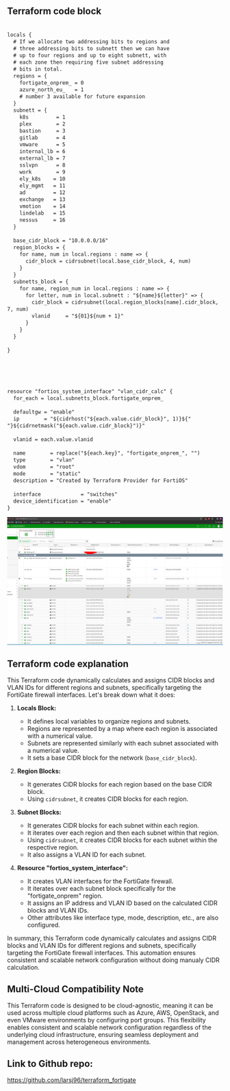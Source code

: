 


## Terraform code block

```

locals {
  # If we allocate two addressing bits to regions and
  # three addressing bits to subnett then we can have
  # up to four regions and up to eight subnett, with
  # each zone then requiring five subnet addressing
  # bits in total.
  regions = {
    fortigate_onprem_ = 0 
    azure_north_eu_   = 1
    # number 3 available for future expansion
  }
  subnett = {
    k8s         = 1
    plex        = 2
    bastion     = 3
    gitlab      = 4
    vmware      = 5
    internal_lb = 6
    external_lb = 7
    sslvpn      = 8
    work        = 9
    ely_k8s    = 10
    ely_mgmt   = 11
    ad         = 12
    exchange   = 13
    vmotion    = 14
    lindelab   = 15
    nessus     = 16
  }

  base_cidr_block = "10.0.0.0/16"
  region_blocks = {
    for name, num in local.regions : name => {
      cidr_block = cidrsubnet(local.base_cidr_block, 4, num)
    }
  }
  subnetts_block = {
    for name, region_num in local.regions : name => {
      for letter, num in local.subnett : "${name}${letter}" => {
        cidr_block = cidrsubnet(local.region_blocks[name].cidr_block, 7, num)
        vlanid     = "${01}${num + 1}"
      }
    }
  }

}





resource "fortios_system_interface" "vlan_cidr_calc" {
  for_each = local.subnetts_block.fortigate_onprem_

  defaultgw = "enable"
  ip        = "${cidrhost("${each.value.cidr_block}", 1)}${" "}${cidrnetmask("${each.value.cidr_block}")}"

  vlanid = each.value.vlanid

  name        = replace("${each.key}", "fortigate_onprem_", "")
  type        = "vlan"
  vdom        = "root"
  mode        = "static"
  description = "Created by Terraform Provider for FortiOS"

  interface             = "switches"
  device_identification = "enable"
}
```
![Fortigate Picture ](Fortigate_vlans.png "Vlans in fortigate created by the terraform code")

## Terraform code explanation
This Terraform code dynamically calculates and assigns CIDR blocks and VLAN IDs for different regions and subnets, specifically targeting the FortiGate firewall interfaces. Let's break down what it does:

1. **Locals Block:**
   - It defines local variables to organize regions and subnets.
   - Regions are represented by a map where each region is associated with a numerical value.
   - Subnets are represented similarly with each subnet associated with a numerical value.
   - It sets a base CIDR block for the network (`base_cidr_block`).

2. **Region Blocks:**
   - It generates CIDR blocks for each region based on the base CIDR block.
   - Using `cidrsubnet`, it creates CIDR blocks for each region.

3. **Subnet Blocks:**
   - It generates CIDR blocks for each subnet within each region.
   - It iterates over each region and then each subnet within that region.
   - Using `cidrsubnet`, it creates CIDR blocks for each subnet within the respective region.
   - It also assigns a VLAN ID for each subnet.

4. **Resource "fortios_system_interface":**
   - It creates VLAN interfaces for the FortiGate firewall.
   - It iterates over each subnet block specifically for the "fortigate_onprem" region.
   - It assigns an IP address and VLAN ID based on the calculated CIDR blocks and VLAN IDs.
   - Other attributes like interface type, mode, description, etc., are also configured.

In summary, this Terraform code dynamically calculates and assigns CIDR blocks and VLAN IDs for different regions and subnets, specifically targeting the FortiGate firewall interfaces. This automation ensures consistent and scalable network configuration without doing manualy CIDR calculation.

## Multi-Cloud Compatibility Note

This Terraform code is designed to be cloud-agnostic, meaning it can be used across multiple cloud platforms such as Azure, AWS, OpenStack, and even VMware environments by configuring port groups. This flexibility enables consistent and scalable network configuration regardless of the underlying cloud infrastructure, ensuring seamless deployment and management across heterogeneous environments.


## Link to Github repo:
https://github.com/larsj96/terraform_fortigate


